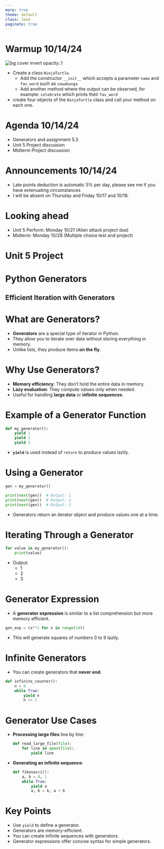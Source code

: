 ```yaml
---
marp: true
theme: default
class: lead
paginate: true
---
```


<!-- headingDivider: 1 -->
<!-- backgroundColor: black -->
<!-- class: invert -->

# Warmup 10/14/24

![bg cover invert opacity:.1](./ddc48750-85f8-4cf0-a2ea-cbb27cd813c7.webp)

- Create a class `NinjaTurtle`.
  - Add the constructor `__init__` which accepts a parameter `name` and `fav_word` such as `cowabunga`
  - Add another method where the output can be observed, for example: `celebrate` which prints their `fav_word`
- create four objects of the `NinjaTurtle` class and call your method on each one.

# Agenda 10/14/24

- Generators and assignment 5.3
- Unit 5 Project discussion
- Midterm Project discussion

# Announcements 10/14/24

- Late points deduction is automatic 5% per day, please see me if you have extenuating circumstances
- I will be absent on Thursday and Friday 10/17 and 10/18.

# Looking ahead

- Unit 5 Perform: Monday 10/21 (Alien attack project due)
- Midterm: Monday 10/28 (Multiple choice test and project)

# Unit 5 Project

# Python Generators

## Efficient Iteration with Generators

# What are Generators?

- **Generators** are a special type of iterator in Python.
- They allow you to iterate over data without storing everything in memory.
- Unlike lists, they produce items **on the fly**.

# Why Use Generators?

- **Memory efficiency**: They don’t hold the entire data in memory.
- **Lazy evaluation**: They compute values only when needed.
- Useful for handling **large data** or **infinite sequences**.

# Example of a Generator Function

```python
def my_generator():
    yield 1
    yield 2
    yield 3
```

- **`yield`** is used instead of `return` to produce values lazily.

# Using a Generator

```python
gen = my_generator()

print(next(gen))  # Output: 1
print(next(gen))  # Output: 2
print(next(gen))  # Output: 3
```

- Generators return an iterator object and produce values one at a time.

# Iterating Through a Generator

```python
for value in my_generator():
    print(value)
```

- Output:
  - 1
  - 2
  - 3

# Generator Expression

- A **generator expression** is similar to a list comprehension but more memory efficient.
  
```python
gen_exp = (x**2 for x in range(10))
```

- This will generate squares of numbers 0 to 9 lazily.

# Infinite Generators

- You can create generators that **never end**.

```python
def infinite_counter():
    n = 0
    while True:
        yield n
        n += 1
```

# Generator Use Cases

- **Processing large files** line by line:

  ```python
  def read_large_file(file):
      for line in open(file):
          yield line
  ```

- **Generating an infinite sequence**:

  ```python
  def fibonacci():
      a, b = 0, 1
      while True:
          yield a
          a, b = b, a + b
  ```

# Key Points

- Use `yield` to define a generator.
- Generators are memory-efficient.
- You can create infinite sequences with generators.
- Generator expressions offer concise syntax for simple generators.
